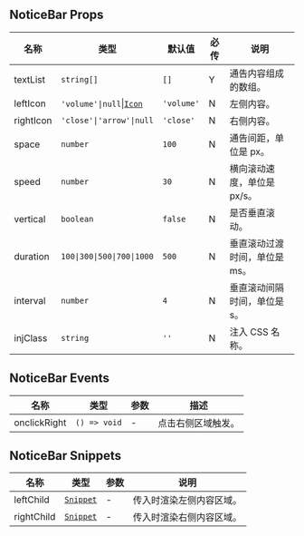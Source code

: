 ## NoticeBar Props

| 名称      | 类型                                                                      | 默认值     | 必传 | 说明                          |
| --------- | ------------------------------------------------------------------------- | ---------- | ---- | ----------------------------- |
| textList  | `string[]`                                                                | `[]`       | Y    | 通告内容组成的数组。          |
| leftIcon  | `'volume'\|null`\|[`Icon`](https://stdf.design/components?nav=icon&tab=0) | `'volume'` | N    | 左侧内容。                    |
| rightIcon | `'close'\|'arrow'\|null`                                              | `'close'`  | N    | 右侧内容。                    |
| space     | `number`                                                                  | `100`      | N    | 通告间距，单位是 px。         |
| speed     | `number`                                                                  | `30`       | N    | 横向滚动速度，单位是 px/s。   |
| vertical  | `boolean`                                                                 | `false`    | N    | 是否垂直滚动。                |
| duration  | `100\|300\|500\|700\|1000`                                                | `500`      | N    | 垂直滚动过渡时间，单位是 ms。 |
| interval  | `number`                                                                  | `4`        | N    | 垂直滚动间隔时间，单位是 s。  |
| injClass  | `string`                                                                  | `''`       | N    | 注入 CSS 名称。               |

## NoticeBar Events

| 名称         | 类型         | 参数 | 描述               |
| ------------ | ------------ | ---- | ------------------ |
| onclickRight | `() => void` | -    | 点击右侧区域触发。 |

## NoticeBar Snippets

| 名称       | 类型                                                                | 参数 | 说明                     |
| ---------- | ------------------------------------------------------------------- | ---- | ------------------------ |
| leftChild  | [`Snippet`](https://svelte.dev/docs/svelte/snippet#Typing-snippets) | -    | 传入时渲染左侧内容区域。 |
| rightChild | [`Snippet`](https://svelte.dev/docs/svelte/snippet#Typing-snippets) | -    | 传入时渲染右侧内容区域。 |
